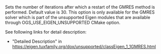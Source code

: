 Sets the number of iterations after which a restart of the GMRES method is performed.
Default value is 30.
This option is only available for the GMRES solver which is part of the unsupported Eigen modules that are available
through OGS_USE_EIGEN_UNSUPPORTED CMake option.

See following links for detail description:

- "Detailed Description" in <https://eigen.tuxfamily.org/dox/unsupported/classEigen_1_1GMRES.html>
